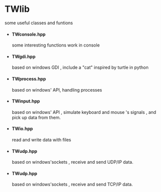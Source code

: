 # TWlib
some useful classes and funtions  

+ #### TWconsole.hpp <br>
  some interesting functions work in console
 
+ #### TWgdi.hpp <br>
   based on windows GDI ,  include a "cat" inspired by turtle in python
   
+ #### TWprocess.hpp <br>
   based on windows' API, handling processes
   
+ #### TWinput.hpp <br>
   based on windows' API , simulate keyboard and mouse 's signals , and pick up data from them.

+ #### TWio.hpp <br>
   read and write data with files

+ #### TWudp.hpp  <br>
  based on windows'sockets , receive and send UDP/IP data.
   
+ #### TWudp.hpp  <br>
  based on windows'sockets , receive and send TCP/IP data.
   
 
